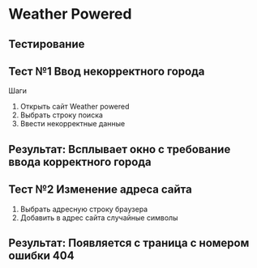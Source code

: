 # Weather Powered
## Тестирование
## Тест №1 Ввод некорректного города 
Шаги 
1. Открыть сайт Weather powered
2. Выбрать строку поиска
3. Ввести некорректные данные 
## Результат: Всплывает окно с требование ввода корректного города
## Тест №2 Изменение адреса сайта
1. Выбрать адресную строку браузера
2. Добавить в адрес сайта случайные символы
## Результат: Появляется с траница с номером ошибки 404

